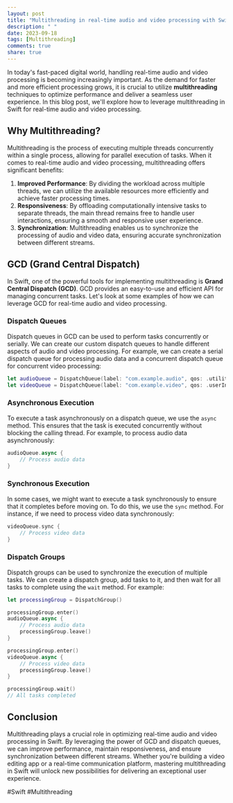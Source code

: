 ```yaml
---
layout: post
title: "Multithreading in real-time audio and video processing with Swift"
description: " "
date: 2023-09-18
tags: [Multithreading]
comments: true
share: true
---
```


In today's fast-paced digital world, handling real-time audio and video processing is becoming increasingly important. As the demand for faster and more efficient processing grows, it is crucial to utilize **multithreading** techniques to optimize performance and deliver a seamless user experience. In this blog post, we'll explore how to leverage multithreading in Swift for real-time audio and video processing.

## Why Multithreading?

Multithreading is the process of executing multiple threads concurrently within a single process, allowing for parallel execution of tasks. When it comes to real-time audio and video processing, multithreading offers significant benefits:

1. **Improved Performance**: By dividing the workload across multiple threads, we can utilize the available resources more efficiently and achieve faster processing times.
2. **Responsiveness**: By offloading computationally intensive tasks to separate threads, the main thread remains free to handle user interactions, ensuring a smooth and responsive user experience.
3. **Synchronization**: Multithreading enables us to synchronize the processing of audio and video data, ensuring accurate synchronization between different streams.

## GCD (Grand Central Dispatch)

In Swift, one of the powerful tools for implementing multithreading is **Grand Central Dispatch (GCD)**. GCD provides an easy-to-use and efficient API for managing concurrent tasks. Let's look at some examples of how we can leverage GCD for real-time audio and video processing.

### Dispatch Queues

Dispatch queues in GCD can be used to perform tasks concurrently or serially. We can create our custom dispatch queues to handle different aspects of audio and video processing. For example, we can create a serial dispatch queue for processing audio data and a concurrent dispatch queue for concurrent video processing:

```swift
let audioQueue = DispatchQueue(label: "com.example.audio", qos: .utility)
let videoQueue = DispatchQueue(label: "com.example.video", qos: .userInitiated, attributes: .concurrent)
```

### Asynchronous Execution

To execute a task asynchronously on a dispatch queue, we use the `async` method. This ensures that the task is executed concurrently without blocking the calling thread. For example, to process audio data asynchronously:

```swift
audioQueue.async {
    // Process audio data
}
```

### Synchronous Execution

In some cases, we might want to execute a task synchronously to ensure that it completes before moving on. To do this, we use the `sync` method. For instance, if we need to process video data synchronously:

```swift
videoQueue.sync {
    // Process video data
}
```

### Dispatch Groups

Dispatch groups can be used to synchronize the execution of multiple tasks. We can create a dispatch group, add tasks to it, and then wait for all tasks to complete using the `wait` method. For example:

```swift
let processingGroup = DispatchGroup()

processingGroup.enter()
audioQueue.async {
    // Process audio data
    processingGroup.leave()
}

processingGroup.enter()
videoQueue.async {
    // Process video data
    processingGroup.leave()
}

processingGroup.wait()
// All tasks completed
```

## Conclusion

Multithreading plays a crucial role in optimizing real-time audio and video processing in Swift. By leveraging the power of GCD and dispatch queues, we can improve performance, maintain responsiveness, and ensure synchronization between different streams. Whether you're building a video editing app or a real-time communication platform, mastering multithreading in Swift will unlock new possibilities for delivering an exceptional user experience.

#Swift #Multithreading